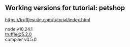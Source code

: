 ## Working versions for tutorial: petshop

https://trufflesuite.com/tutorial/index.html

node v10.24.1  
truffle@5.2.0  
compiler v0.5.0
